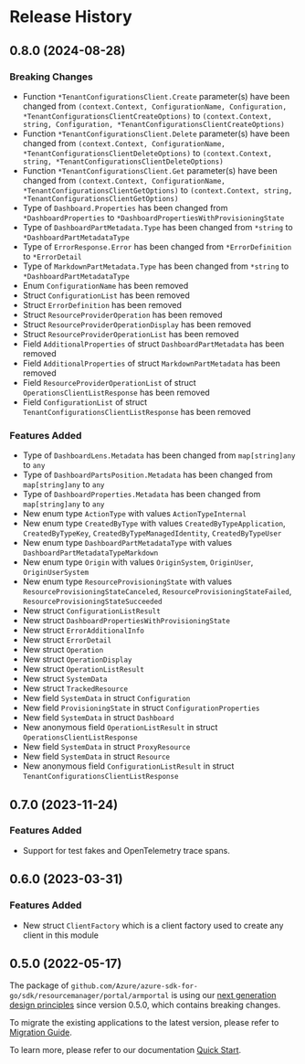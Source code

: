 # Release History

## 0.8.0 (2024-08-28)
### Breaking Changes

- Function `*TenantConfigurationsClient.Create` parameter(s) have been changed from `(context.Context, ConfigurationName, Configuration, *TenantConfigurationsClientCreateOptions)` to `(context.Context, string, Configuration, *TenantConfigurationsClientCreateOptions)`
- Function `*TenantConfigurationsClient.Delete` parameter(s) have been changed from `(context.Context, ConfigurationName, *TenantConfigurationsClientDeleteOptions)` to `(context.Context, string, *TenantConfigurationsClientDeleteOptions)`
- Function `*TenantConfigurationsClient.Get` parameter(s) have been changed from `(context.Context, ConfigurationName, *TenantConfigurationsClientGetOptions)` to `(context.Context, string, *TenantConfigurationsClientGetOptions)`
- Type of `Dashboard.Properties` has been changed from `*DashboardProperties` to `*DashboardPropertiesWithProvisioningState`
- Type of `DashboardPartMetadata.Type` has been changed from `*string` to `*DashboardPartMetadataType`
- Type of `ErrorResponse.Error` has been changed from `*ErrorDefinition` to `*ErrorDetail`
- Type of `MarkdownPartMetadata.Type` has been changed from `*string` to `*DashboardPartMetadataType`
- Enum `ConfigurationName` has been removed
- Struct `ConfigurationList` has been removed
- Struct `ErrorDefinition` has been removed
- Struct `ResourceProviderOperation` has been removed
- Struct `ResourceProviderOperationDisplay` has been removed
- Struct `ResourceProviderOperationList` has been removed
- Field `AdditionalProperties` of struct `DashboardPartMetadata` has been removed
- Field `AdditionalProperties` of struct `MarkdownPartMetadata` has been removed
- Field `ResourceProviderOperationList` of struct `OperationsClientListResponse` has been removed
- Field `ConfigurationList` of struct `TenantConfigurationsClientListResponse` has been removed

### Features Added

- Type of `DashboardLens.Metadata` has been changed from `map[string]any` to `any`
- Type of `DashboardPartsPosition.Metadata` has been changed from `map[string]any` to `any`
- Type of `DashboardProperties.Metadata` has been changed from `map[string]any` to `any`
- New enum type `ActionType` with values `ActionTypeInternal`
- New enum type `CreatedByType` with values `CreatedByTypeApplication`, `CreatedByTypeKey`, `CreatedByTypeManagedIdentity`, `CreatedByTypeUser`
- New enum type `DashboardPartMetadataType` with values `DashboardPartMetadataTypeMarkdown`
- New enum type `Origin` with values `OriginSystem`, `OriginUser`, `OriginUserSystem`
- New enum type `ResourceProvisioningState` with values `ResourceProvisioningStateCanceled`, `ResourceProvisioningStateFailed`, `ResourceProvisioningStateSucceeded`
- New struct `ConfigurationListResult`
- New struct `DashboardPropertiesWithProvisioningState`
- New struct `ErrorAdditionalInfo`
- New struct `ErrorDetail`
- New struct `Operation`
- New struct `OperationDisplay`
- New struct `OperationListResult`
- New struct `SystemData`
- New struct `TrackedResource`
- New field `SystemData` in struct `Configuration`
- New field `ProvisioningState` in struct `ConfigurationProperties`
- New field `SystemData` in struct `Dashboard`
- New anonymous field `OperationListResult` in struct `OperationsClientListResponse`
- New field `SystemData` in struct `ProxyResource`
- New field `SystemData` in struct `Resource`
- New anonymous field `ConfigurationListResult` in struct `TenantConfigurationsClientListResponse`


## 0.7.0 (2023-11-24)
### Features Added

- Support for test fakes and OpenTelemetry trace spans.


## 0.6.0 (2023-03-31)
### Features Added

- New struct `ClientFactory` which is a client factory used to create any client in this module


## 0.5.0 (2022-05-17)

The package of `github.com/Azure/azure-sdk-for-go/sdk/resourcemanager/portal/armportal` is using our [next generation design principles](https://azure.github.io/azure-sdk/general_introduction.html) since version 0.5.0, which contains breaking changes.

To migrate the existing applications to the latest version, please refer to [Migration Guide](https://aka.ms/azsdk/go/mgmt/migration).

To learn more, please refer to our documentation [Quick Start](https://aka.ms/azsdk/go/mgmt).
